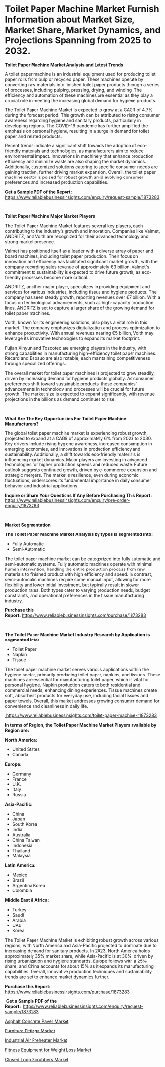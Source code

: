 <p><h1>Toilet Paper Machine Market Furnish Information about Market Size, Market Share, Market Dynamics, and Projections Spanning from 2025 to 2032.</h1></p><p><strong>Toilet Paper Machine Market Analysis and Latest Trends</strong></p>
<p><p>A toilet paper machine is an industrial equipment used for producing toilet paper rolls from pulp or recycled paper. These machines operate by converting raw materials into finished toilet paper products through a series of processes, including pulping, pressing, drying, and winding. The efficiency and automation of these machines are essential as they play a crucial role in meeting the increasing global demand for hygiene products.</p><p>The Toilet Paper Machine Market is expected to grow at a CAGR of 4.7% during the forecast period. This growth can be attributed to rising consumer awareness regarding hygiene and sanitary products, particularly in developing regions. The COVID-19 pandemic has further amplified the emphasis on personal hygiene, resulting in a surge in demand for toilet paper and related products. </p><p>Recent trends indicate a significant shift towards the adoption of eco-friendly materials and technologies, as manufacturers aim to reduce environmental impact. Innovations in machinery that enhance production efficiency and minimize waste are also shaping the market dynamics. Additionally, customized solutions catering to specific consumer needs are gaining traction, further driving market expansion. Overall, the toilet paper machine sector is poised for robust growth amid evolving consumer preferences and increased production capabilities.</p></p>
<p><strong>Get a Sample PDF of the Report:&nbsp;</strong> <a href="https://www.reliablebusinessinsights.com/enquiry/request-sample/1873283?utm_campaign=62&utm_medium=2&utm_source=Github&utm_content=ia&utm_term=08042025&utm_id=toilet-paper-machine">https://www.reliablebusinessinsights.com/enquiry/request-sample/1873283</a></p>
<p>&nbsp;</p>
<p><strong>Toilet Paper Machine Major Market Players</strong></p>
<p><p>The Toilet Paper Machine Market features several key players, each contributing to the industry’s growth and innovation. Companies like Valmet, ANDRITZ, and Voith are recognized for their advanced technology and strong market presence.</p><p>Valmet has positioned itself as a leader with a diverse array of paper and board machines, including toilet paper production. Their focus on innovation and efficiency has facilitated significant market growth, with the company recording sales revenue of approximately €3 billion. Valmet's commitment to sustainability is expected to drive future growth, as eco-friendly processes become more critical.</p><p>ANDRITZ, another major player, specializes in providing equipment and services for various industries, including tissue and hygiene products. The company has seen steady growth, reporting revenues over €7 billion. With a focus on technological advancements, such as high-capacity production lines, ANDRITZ is set to capture a larger share of the growing demand for toilet paper machines.</p><p>Voith, known for its engineering solutions, also plays a vital role in this market. The company emphasizes digitalization and process optimization to enhance productivity. With annual revenues nearing €5 billion, Voith may leverage its innovative technologies to expand its market footprint.</p><p>Fujian Xinyun and Toscotec are emerging players in the industry, with strong capabilities in manufacturing high-efficiency toilet paper machines. Recard and Baosuo are also notable, each maintaining competitiveness through specialized offerings.</p><p>The overall market for toilet paper machines is projected to grow steadily, driven by increasing demand for hygiene products globally. As consumer preferences shift toward sustainable products, these companies' advancements in technology and processes will be crucial for future growth. The market size is expected to expand significantly, with revenue projections in the billions as demand continues to rise.</p></p>
<p>&nbsp;</p>
<p><strong>What Are The Key Opportunities For Toilet Paper Machine Manufacturers?</strong></p>
<p><p>The global toilet paper machine market is experiencing robust growth, projected to expand at a CAGR of approximately 6% from 2023 to 2030. Key drivers include rising hygiene awareness, increased consumption in emerging economies, and innovations in production efficiency and sustainability. Additionally, a shift towards eco-friendly materials is influencing market dynamics. Major players are investing in advanced technologies for higher production speeds and reduced waste. Future outlook suggests continued growth, driven by e-commerce expansion and strategic mergers. The market's resilience, even during economic fluctuations, underscores its fundamental importance in daily consumer behavior and industrial applications.</p></p>
<p><strong>Inquire or Share Your Questions If Any Before Purchasing This Report:</strong> <a href="https://www.reliablebusinessinsights.com/enquiry/pre-order-enquiry/1873283?utm_campaign=62&utm_medium=2&utm_source=Github&utm_content=ia&utm_term=08042025&utm_id=toilet-paper-machine">https://www.reliablebusinessinsights.com/enquiry/pre-order-enquiry/1873283</a></p>
<p>&nbsp;</p>
<p><strong>Market Segmentation</strong></p>
<p><strong>The Toilet Paper Machine Market Analysis by types is segmented into:</strong></p>
<p><ul><li>Fully Automatic</li><li>Semi-Automatic</li></ul></p>
<p><p>The toilet paper machine market can be categorized into fully automatic and semi-automatic systems. Fully automatic machines operate with minimal human intervention, handling the entire production process from raw materials to finished product with high efficiency and speed. In contrast, semi-automatic machines require some manual input, allowing for more flexibility and lower initial investment, but typically result in slower production rates. Both types cater to varying production needs, budget constraints, and operational preferences in the tissue manufacturing industry.</p></p>
<p><strong>Purchase this Report:&nbsp;</strong><a href="https://www.reliablebusinessinsights.com/purchase/1873283?utm_campaign=62&utm_medium=2&utm_source=Github&utm_content=ia&utm_term=08042025&utm_id=toilet-paper-machine">https://www.reliablebusinessinsights.com/purchase/1873283</a></p>
<p>&nbsp;</p>
<p><strong>The Toilet Paper Machine Market Industry Research by Application is segmented into:</strong></p>
<p><ul><li>Toilet Paper</li><li>Napkin</li><li>Tissue</li></ul></p>
<p><p>The toilet paper machine market serves various applications within the hygiene sector, primarily producing toilet paper, napkins, and tissues. These machines are essential for manufacturing toilet paper, which is vital for personal hygiene. Napkin production caters to both residential and commercial needs, enhancing dining experiences. Tissue machines create soft, absorbent products for everyday use, including facial tissues and paper towels. Overall, this market addresses growing consumer demand for convenience and cleanliness in daily life.</p></p>
<p><a href="https://www.reliablebusinessinsights.com/toilet-paper-machine-r1873283?utm_campaign=62&utm_medium=2&utm_source=Github&utm_content=ia&utm_term=08042025&utm_id=toilet-paper-machine">&nbsp;https://www.reliablebusinessinsights.com/toilet-paper-machine-r1873283</a></p>
<p><strong>In terms of Region, the Toilet Paper Machine Market Players available by Region are:</strong></p>
<p>
    <p> <strong> North America: </strong>
        <ul>
            <li>United States</li>
            <li>Canada</li>
        </ul>
        </p> 
    <p> <strong> Europe: </strong>
        <ul>
            <li>Germany</li>
            <li>France</li>
            <li>U.K.</li>
            <li>Italy</li>
            <li>Russia</li>
        </ul>
        </p> 
    <p> <strong> Asia-Pacific: </strong>
        <ul>
            <li>China</li>
            <li>Japan</li>
            <li>South Korea</li>
            <li>India</li>
            <li>Australia</li>
            <li>China Taiwan</li>
            <li>Indonesia</li>
            <li>Thailand</li>
            <li>Malaysia</li>
        </ul>
        </p> 
    <p> <strong> Latin America: </strong>
        <ul>
            <li>Mexico</li>
            <li>Brazil</li>
            <li>Argentina Korea</li>
            <li>Colombia</li>
        </ul>
        </p> 
    <p> <strong> Middle East & Africa: </strong>
        <ul>
            <li>Turkey</li>
            <li>Saudi</li>
            <li>Arabia</li>
            <li>UAE</li>
            <li>Korea</li>
        </ul>
    </p>
    </p>
<p><p>The Toilet Paper Machine Market is exhibiting robust growth across various regions, with North America and Asia-Pacific projected to dominate due to increasing demand for sanitary products. In 2023, North America holds approximately 35% market share, while Asia-Pacific is at 30%, driven by rising urbanization and hygiene standards. Europe follows with a 25% share, and China accounts for about 15% as it expands its manufacturing capabilities. Overall, innovative production techniques and sustainability trends are set to enhance market dynamics further.</p></p>
<p><strong>Purchase this Report: </strong><a href="https://www.reliablebusinessinsights.com/purchase/1873283?utm_campaign=62&utm_medium=2&utm_source=Github&utm_content=ia&utm_term=08042025&utm_id=toilet-paper-machine">https://www.reliablebusinessinsights.com/purchase/1873283</a></p>
<p>&nbsp;<strong>Get a Sample PDF of the Report:&nbsp;&nbsp;</strong><a href="https://www.reliablebusinessinsights.com/enquiry/request-sample/1873283?utm_campaign=62&utm_medium=2&utm_source=Github&utm_content=ia&utm_term=08042025&utm_id=toilet-paper-machine">https://www.reliablebusinessinsights.com/enquiry/request-sample/1873283</a></p>
<p><strong></strong></p>
<p><p><a href="https://github.com/hirtzhulstsq/Market-Research-Report-List-1/blob/main/asphalt-concrete-paver-market.md?utm_campaign=62&utm_medium=2&utm_source=Github&utm_content=ia&utm_term=08042025&utm_id=toilet-paper-machine">Asphalt Concrete Paver Market</a></p><p><a href="https://github.com/vaeilabin/Market-Research-Report-List-1/blob/main/furniture-fittings-market.md?utm_campaign=62&utm_medium=2&utm_source=Github&utm_content=ia&utm_term=08042025&utm_id=toilet-paper-machine">Furniture Fittings Market</a></p><p><a href="https://github.com/knipsfilip8f/Market-Research-Report-List-1/blob/main/industrial-air-preheater-market.md?utm_campaign=62&utm_medium=2&utm_source=Github&utm_content=ia&utm_term=08042025&utm_id=toilet-paper-machine">Industrial Air Preheater Market</a></p><p><a href="https://github.com/bilkbitsch/Market-Research-Report-List-1/blob/main/fitness-equipment-for-weight-loss-market.md?utm_campaign=62&utm_medium=2&utm_source=Github&utm_content=ia&utm_term=08042025&utm_id=toilet-paper-machine">Fitness Equipment for Weight Loss Market</a></p><p><a href="https://github.com/alekitanis/Market-Research-Report-List-1/blob/main/closed-loop-scrubbers-market.md?utm_campaign=62&utm_medium=2&utm_source=Github&utm_content=ia&utm_term=08042025&utm_id=toilet-paper-machine">Closed Loop Scrubbers Market</a></p></p>